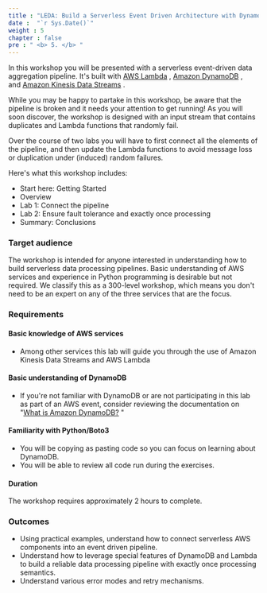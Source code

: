 ```yaml
---
title : "LEDA: Build a Serverless Event Driven Architecture with DynamoDB"
date :  "`r Sys.Date()`" 
weight : 5
chapter : false
pre : " <b> 5. </b> "
---
```


In this workshop you will be presented with a serverless event-driven data aggregation pipeline. It's built with [AWS Lambda](https://docs.aws.amazon.com/lambda/latest/dg/welcome.html) , [Amazon DynamoDB](https://docs.aws.amazon.com/amazondynamodb/latest/developerguide/Introduction.html) , and [Amazon Kinesis Data Streams](https://docs.aws.amazon.com/streams/latest/dev/introduction.html) .

While you may be happy to partake in this workshop, be aware that the pipeline is broken and it needs your attention to get running! As you will soon discover, the workshop is designed with an input stream that contains duplicates and Lambda functions that randomly fail.

Over the course of two labs you will have to first connect all the elements of the pipeline, and then update the Lambda functions to avoid message loss or duplication under (induced) random failures.

Here's what this workshop includes:

- Start here: Getting Started
- Overview
- Lab 1: Connect the pipeline
- Lab 2: Ensure fault tolerance and exactly once processing
- Summary: Conclusions

### Target audience

The workshop is intended for anyone interested in understanding how to build serverless data processing pipelines. Basic understanding of AWS services and experience in Python programming is desirable but not required. We classify this as a 300-level workshop, which means you don't need to be an expert on any of the three services that are the focus.

### Requirements


#### Basic knowledge of AWS services         

- Among other services this lab will guide you through the use of Amazon Kinesis Data Streams and AWS Lambda

#### Basic understanding of DynamoDB


- If you're not familiar with DynamoDB or are not participating in this lab as part of an AWS event, consider reviewing the documentation on "[What is Amazon DynamoDB?](https://docs.aws.amazon.com/amazondynamodb/latest/developerguide/Introduction.html) "

#### Familiarity with Python/Boto3


- You will be copying as pasting code so you can focus on learning about DynamoDB.
- You will be able to review all code run during the exercises.

#### Duration

The workshop requires approximately 2 hours to complete.

### Outcomes


- Using practical examples, understand how to connect serverless AWS components into an event driven pipeline.
- Understand how to leverage special features of DynamoDB and Lambda to build a reliable data processing pipeline with exactly once processing semantics.
- Understand various error modes and retry mechanisms.